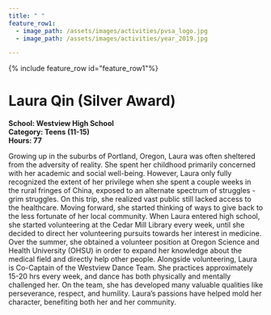 ```yaml
---
title: " "
feature_row1:
  - image_path: /assets/images/activities/pvsa_logo.jpg
  - image_path: /assets/images/activities/year_2019.jpg

---
```


{% include feature_row id="feature_row1"%}

# Laura Qin (Silver Award)

**School: Westview High School**  
**Category: Teens (11-15)**  
**Hours: 77**  

Growing up in the suburbs of Portland, Oregon, Laura was often sheltered from the adversity of reality. She spent her childhood primarily concerned with her academic and social well-being. However, Laura only fully recognized the extent of her privilege when she spent a couple weeks in the rural fringes of China, exposed to an alternate spectrum of struggles - grim struggles. On this trip, she realized vast public still lacked access to the healthcare. Moving forward, she started thinking of ways to give back to the less fortunate of her local community. When Laura entered high school, she started volunteering at the Cedar Mill Library every week, until she decided to direct her volunteering pursuits towards her interest in medicine. Over the summer, she obtained a volunteer position at Oregon Science and Health University (OHSU) in order to expand her knowledge about the medical field and directly help other people. Alongside volunteering, Laura is Co-Captain of the Westview Dance Team. She practices approximately 15-20 hrs every week, and dance has both physically and mentally challenged her. On the team, she has developed many valuable qualities like perseverance, respect, and humility. Laura’s passions have helped mold her character, benefiting both her and her community.
